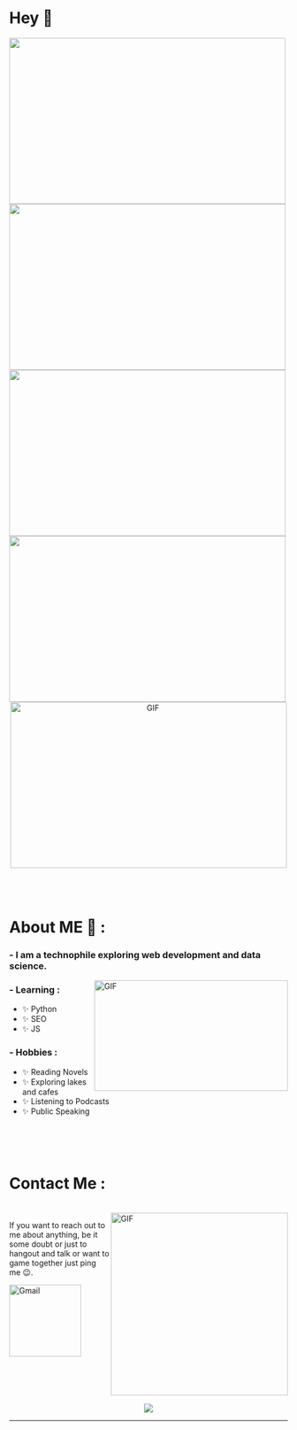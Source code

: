 # Hey 👋

<img height="300" width="500" src="https://www.holopin.io/_next/image?url=https%3A%2F%2Fassets.holopin.io%2FeyJidWNrZXQiOiJob2xvcGluLWFzc2V0cyIsImtleSI6ImFzc2V0cy9jbDhkNmZycXowMTgxMDltaGFleGpmczRwIiwiZWRpdHMiOnsicm90YXRlIjpudWxsfX0%3D&w=1920&q=75">
<img height="300" width="500" src="https://www.holopin.io/_next/image?url=https%3A%2F%2Fassets.holopin.io%2FeyJidWNrZXQiOiJob2xvcGluLWFzc2V0cyIsImtleSI6ImFzc2V0cy9jbDhkODlvaTAwMDE3MDlpZjdsdWxhNHV5IiwiZWRpdHMiOnsicm90YXRlIjpudWxsfX0%3D&w=1920&q=75">
<img height="300" width="500"src="https://www.holopin.io/_next/image?url=https%3A%2F%2Fassets.holopin.io%2FeyJidWNrZXQiOiJob2xvcGluLWFzc2V0cyIsImtleSI6ImFzc2V0cy9jbDhkOHRrZnAwMDMyMDlqbmtxZTF3dzVhIiwiZWRpdHMiOnsicm90YXRlIjpudWxsfX0%3D&w=1920&q=75">
<img height="300" width="500" src="https://www.holopin.io/_next/image?url=https%3A%2F%2Fassets.holopin.io%2FeyJidWNrZXQiOiJob2xvcGluLWFzc2V0cyIsImtleSI6ImFzc2V0cy9jbDhkOHVrb3MwMDk0MDlqbnVuaGRhcDd3IiwiZWRpdHMiOnsicm90YXRlIjpudWxsfX0%3D&w=1920&q=75">

<div align="center">
<img height="300" width="500" alt="GIF" align="center" src="https://media.tenor.com/F2Yu8YbVV_MAAAAC/hello-cat.gif">
</div>

</br>
</br>
</br>


# About ME 💬 :

### - I am a technophile exploring web development and data science.

<img height="200" width="350" alt="GIF" align="right" src="https://media.tenor.com/vSO_hg-Yu_AAAAAC/i-am-the-fire-i-am-what-keeps-me-going.gif">

### - Learning :
- ✨ Python
- ✨ SEO
- ✨ JS

### - Hobbies : 
- ✨ Reading Novels
- ✨ Exploring lakes and cafes
- ✨ Listening to Podcasts
- ✨ Public Speaking

</br>
</br>
</br>




# Contact Me :

<p>
 </br>


<img height="330" width="320" align="right" alt="GIF" src="https://media.tenor.com/JfENpyj1o00AAAAC/email-mail.gif">


If you want to reach out to me about anything, be it some doubt or just to hangout and talk or want to game together just ping me 😉. 

<a href="mailto:ghimiresarika61@gmail.com">
 <img align="left" alt="Gmail" width="130" hight="100" src="https://raw.githubusercontent.com/Xx-Ashutosh-xX/Xx-Ashutosh-xX/master/assets/icons/gmail.png">
</a>
</br>
</br>
</br>
</a>
 </p>
 

</br>
</br>
</br>
</br>
</br>
</br>
</br>
</br>


<p align="center" >  
<img  src="https://github-readme-stats.vercel.app/api?username=Sareeka61&&show_icons=true&theme=radical"/>
  </a>
  </p>

*************
